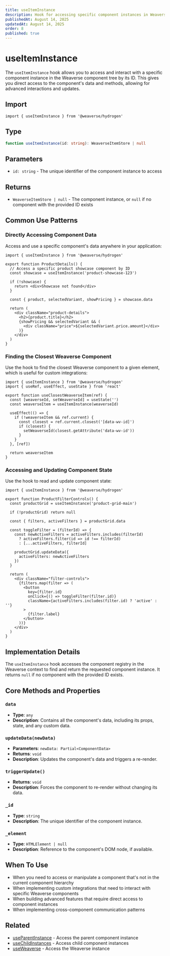 ```yaml
---
title: useItemInstance
description: Hook for accessing specific component instances in Weaverse Hydrogen components.
publishedAt: August 14, 2025
updatedAt: August 14, 2025
order: 8
published: true
---
```


# useItemInstance

The `useItemInstance` hook allows you to access and interact with a specific component instance in the Weaverse component tree by its ID. This gives you direct access to the component's data and methods, allowing for advanced interactions and updates.

## Import

```tsx
import { useItemInstance } from '@weaverse/hydrogen'
```

## Type

```typescript
function useItemInstance(id: string): WeaverseItemStore | null
```

## Parameters

- `id: string` - The unique identifier of the component instance to access

## Returns

- `WeaverseItemStore | null` - The component instance, or `null` if no component with the provided ID exists

## Common Use Patterns

### Directly Accessing Component Data

Access and use a specific component's data anywhere in your application:

```tsx
import { useItemInstance } from '@weaverse/hydrogen'

export function ProductDetails() {
  // Access a specific product showcase component by ID
  const showcase = useItemInstance('product-showcase-123')
  
  if (!showcase) {
    return <div>Showcase not found</div>
  }
  
  const { product, selectedVariant, showPricing } = showcase.data
  
  return (
    <div className="product-details">
      <h2>{product.title}</h2>
      {showPricing && selectedVariant && (
        <div className="price">${selectedVariant.price.amount}</div>
      )}
    </div>
  )
}
```

### Finding the Closest Weaverse Component

Use the hook to find the closest Weaverse component to a given element, which is useful for custom integrations:

```tsx
import { useItemInstance } from '@weaverse/hydrogen'
import { useRef, useEffect, useState } from 'react'

export function useClosestWeaverseItem(ref) {
  const [weaverseId, setWeaverseId] = useState('')
  const weaverseItem = useItemInstance(weaverseId)

  useEffect(() => {
    if (!weaverseItem && ref.current) {
      const closest = ref.current.closest('[data-wv-id]')
      if (closest) {
        setWeaverseId(closest.getAttribute('data-wv-id'))
      }
    }
  }, [ref])

  return weaverseItem
}
```

### Accessing and Updating Component State

Use the hook to read and update component state:

```tsx
import { useItemInstance } from '@weaverse/hydrogen'

export function ProductFilterControls() {
  const productGrid = useItemInstance('product-grid-main')
  
  if (!productGrid) return null
  
  const { filters, activeFilters } = productGrid.data
  
  const toggleFilter = (filterId) => {
    const newActiveFilters = activeFilters.includes(filterId)
      ? activeFilters.filter(id => id !== filterId)
      : [...activeFilters, filterId]
      
    productGrid.updateData({
      activeFilters: newActiveFilters
    })
  }
  
  return (
    <div className="filter-controls">
      {filters.map(filter => (
        <button 
          key={filter.id}
          onClick={() => toggleFilter(filter.id)}
          className={activeFilters.includes(filter.id) ? 'active' : ''}
        >
          {filter.label}
        </button>
      ))}
    </div>
  )
}
```

## Implementation Details

The `useItemInstance` hook accesses the component registry in the Weaverse context to find and return the requested component instance. It returns `null` if no component with the provided ID exists.

## Core Methods and Properties

### `data`

- **Type**: `any`
- **Description**: Contains all the component's data, including its props, state, and any custom data.

### `updateData(newData)`

- **Parameters**: `newData: Partial<ComponentData>`
- **Returns**: `void`
- **Description**: Updates the component's data and triggers a re-render.

### `triggerUpdate()`

- **Returns**: `void`
- **Description**: Forces the component to re-render without changing its data.

### `_id`

- **Type**: `string`
- **Description**: The unique identifier of the component instance.

### `_element`

- **Type**: `HTMLElement | null`
- **Description**: Reference to the component's DOM node, if available.

## When To Use

- When you need to access or manipulate a component that's not in the current component hierarchy
- When implementing custom integrations that need to interact with specific Weaverse components
- When building advanced features that require direct access to component instances
- When implementing cross-component communication patterns

## Related

- [useParentInstance](/docs/api/use-parent-instance) - Access the parent component instance
- [useChildInstances](/docs/api/use-child-instances) - Access child component instances
- [useWeaverse](/docs/api/use-weaverse) - Access the Weaverse instance
